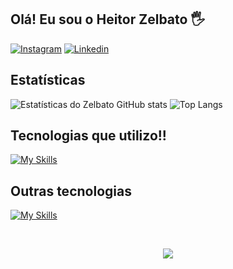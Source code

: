 ## Olá! Eu sou o Heitor Zelbato 🖐️

[![Instagram](https://img.shields.io/badge/Instagram-E4405F?style=for-the-badge&logo=instagram&logoColor=white)](https://instagram.com/heitor__a.ndre)
[![Linkedin](https://img.shields.io/badge/LinkedIn-0077B5?style=for-the-badge&logo=linkedin&logoColor=white)](https://www.linkedin.com/in/heitor-zelbato-9693a92a0/?originalSubdomain=br)

## Estatísticas

![Estatísticas do Zelbato GitHub stats](https://github-readme-stats.vercel.app/api?username=Zelbato&show_icons=true&theme=radical) ![Top Langs](https://github-readme-stats.vercel.app/api/top-langs/?username=Zelbato&layout=compact)<br>



## Tecnologias que utilizo!!

[![My Skills](https://skillicons.dev/icons?i=js,html,css,bootstrap,sass,tailwind,mysql,php,vscode)](https://skillicons.dev)
  
  ## Outras tecnologias

  [![My Skills](https://skillicons.dev/icons?i=ps,ai,figma,androidstudio)](https://skillicons.dev)
 
</div><br/>

<div align="center">

![](https://komarev.com/ghpvc/?username=Zelbato&style=for-the-badge&label=VISUALIZAÇÕES+NO+PERFIL)
</div>




